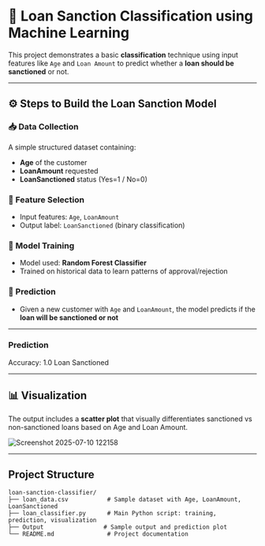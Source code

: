 # 🏦 Loan Sanction Classification using Machine Learning

This project demonstrates a basic **classification** technique using input features like `Age` and `Loan Amount` to predict whether a **loan should be sanctioned** or not.

---

## ⚙️ Steps to Build the Loan Sanction Model

### 📥 Data Collection
A simple structured dataset containing:
- **Age** of the customer  
- **LoanAmount** requested  
- **LoanSanctioned** status (Yes=1 / No=0)

### 🧠 Feature Selection
- Input features: `Age`, `LoanAmount`  
- Output label: `LoanSanctioned` (binary classification)

### 🧪 Model Training
- Model used: **Random Forest Classifier**
- Trained on historical data to learn patterns of approval/rejection

### 🎯 Prediction
- Given a new customer with `Age` and `LoanAmount`, the model predicts if the **loan will be sanctioned or not**

---
### Prediction
Accuracy: 1.0
Loan Sanctioned

---

## 📊 Visualization
The output includes a **scatter plot** that visually differentiates sanctioned vs non-sanctioned loans based on Age and Loan Amount.

![Screenshot 2025-07-10 122158](https://github.com/user-attachments/assets/0a825d87-7224-456b-a388-7b81d8748ffa)


---

## Project Structure
```
loan-sanction-classifier/
├── loan_data.csv           # Sample dataset with Age, LoanAmount, LoanSanctioned
├── loan_classifier.py      # Main Python script: training, prediction, visualization
├── Output                 # Sample output and prediction plot
└── README.md               # Project documentation
```

